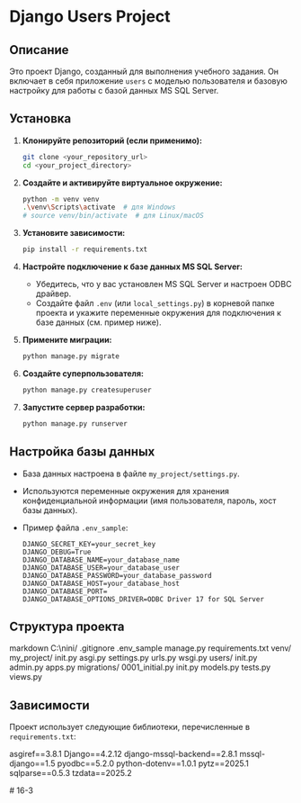 # Django Users Project

## Описание

Это проект Django, созданный для выполнения учебного задания. Он включает в себя приложение `users` с моделью пользователя и базовую настройку для работы с базой данных MS SQL Server.

## Установка

1.  **Клонируйте репозиторий (если применимо):**
    ```bash
    git clone <your_repository_url>
    cd <your_project_directory>
    ```

2.  **Создайте и активируйте виртуальное окружение:**
    ```bash
    python -m venv venv
    .\venv\Scripts\activate  # для Windows
    # source venv/bin/activate  # для Linux/macOS
    ```

3.  **Установите зависимости:**
    ```bash
    pip install -r requirements.txt
    ```

4.  **Настройте подключение к базе данных MS SQL Server:**
    *   Убедитесь, что у вас установлен MS SQL Server и настроен ODBC драйвер.
    *   Создайте файл `.env` (или `local_settings.py`) в корневой папке проекта и укажите переменные окружения для подключения к базе данных (см. пример ниже).

5.  **Примените миграции:**
    ```bash
    python manage.py migrate
    ```

6.  **Создайте суперпользователя:**
    ```bash
    python manage.py createsuperuser
    ```

7.  **Запустите сервер разработки:**
    ```bash
    python manage.py runserver
    ```

## Настройка базы данных

*   База данных настроена в файле `my_project/settings.py`.
*   Используются переменные окружения для хранения конфиденциальной информации (имя пользователя, пароль, хост базы данных).
*   Пример файла `.env_sample`:

    ```
    DJANGO_SECRET_KEY=your_secret_key
    DJANGO_DEBUG=True
    DJANGO_DATABASE_NAME=your_database_name
    DJANGO_DATABASE_USER=your_database_user
    DJANGO_DATABASE_PASSWORD=your_database_password
    DJANGO_DATABASE_HOST=your_database_host
    DJANGO_DATABASE_PORT=
    DJANGO_DATABASE_OPTIONS_DRIVER=ODBC Driver 17 for SQL Server
    ```

## Структура проекта

markdown
C:\nini/ .gitignore .env_sample manage.py requirements.txt venv/ my_project/ init.py asgi.py settings.py urls.py wsgi.py users/ init.py admin.py apps.py migrations/ 0001_initial.py init.py models.py tests.py views.py


## Зависимости

Проект использует следующие библиотеки, перечисленные в `requirements.txt`:

asgiref==3.8.1 Django==4.2.12 django-mssql-backend==2.8.1 mssql-django==1.5 pyodbc==5.2.0 python-dotenv==1.0.1 pytz==2025.1 sqlparse==0.5.3 tzdata==2025.2

#   1 6 - 3  
 